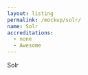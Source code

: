 ```yaml
---
layout: listing
permalink: /mockup/solr/
name: Solr
accreditations:
  - none
  - Awesome
---
```



Solr

